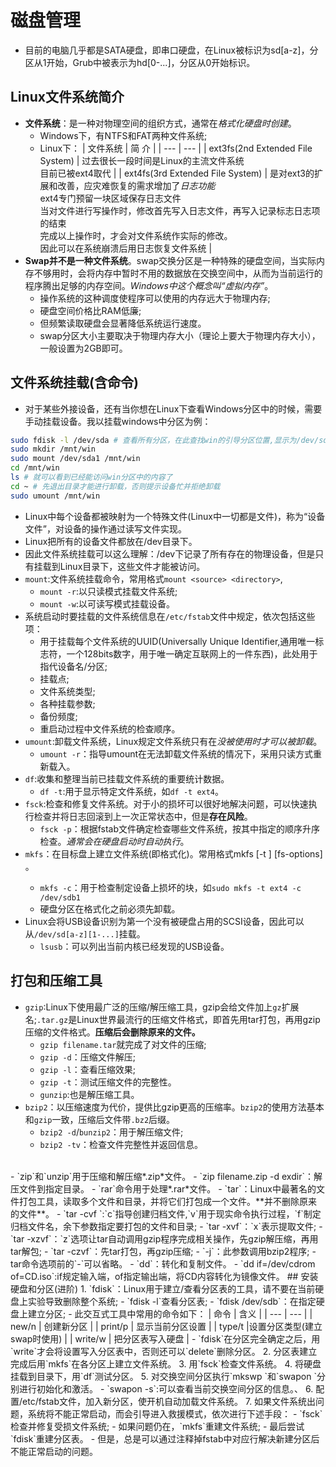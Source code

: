 # 磁盘管理
- 目前的电脑几乎都是SATA硬盘，即串口硬盘，在Linux被标识为sd[a-z]，分区从1开始，Grub中被表示为hd[0-...]，分区从0开始标识。
## Linux文件系统简介
- **文件系统**：是一种对物理空间的组织方式，通常在*格式化硬盘时创建*。
  - Windows下，有NTFS和FAT两种文件系统;
  - Linux下：
	| 文件系统 | 简 介 |
	| --- | --- |
	| ext3fs(2nd Extended File System) | 过去很长一段时间是Linux的主流文件系统<br>目前已被ext4取代 |
	| ext4fs(3rd Extended File System) | 是对ext3的扩展和改善，应灾难恢复的需求增加了*日志功能*<br>ext4专门预留一块区域保存日志文件<br>当对文件进行写操作时，修改首先写入日志文件，再写入记录标志日志项的结束<br>完成以上操作时，才会对文件系统作实际的修改。<br>因此可以在系统崩溃后用日志恢复文件系统 |
- **Swap并不是一种文件系统**。swap交换分区是一种特殊的硬盘空间，当实际内存不够用时，会将内存中暂时不用的数据放在交换空间中，从而为当前运行的程序腾出足够的内存空间。*Windows中这个概念叫“虚拟内存”*。
  - 操作系统的这种调度使程序可以使用的内存远大于物理内存;
  - 硬盘空间价格比RAM低廉;
  - 但频繁读取硬盘会显著降低系统运行速度。
  - swap分区大小主要取决于物理内存大小（理论上要大于物理内存大小），一般设置为2GB即可。
## 文件系统挂载(含命令)
- 对于某些外接设备，还有当你想在Linux下查看Windows分区中的时候，需要手动挂载设备。我以挂载windows中分区为例：
```bash
sudo fdisk -l /dev/sda # 查看所有分区，在此查找win的引导分区位置,显示为/dev/sda1
sudo mkdir /mnt/win
sudo mount /dev/sda1 /mnt/win
cd /mnt/win
ls # 就可以看到已经能访问win分区中的内容了
cd ~ # 先退出目录才能进行卸载，否则提示设备忙并拒绝卸载
sudo umount /mnt/win 
```
- Linux中每个设备都被映射为一个特殊文件(Linux中一切都是文件)，称为“设备文件”，对设备的操作通过读写文件实现。
- Linux把所有的设备文件都放在/dev目录下。
- 因此文件系统挂载可以这么理解：/dev下记录了所有存在的物理设备，但是只有挂载到Linux目录下，这些文件才能被访问。
- `mount`:文件系统挂载命令，常用格式`mount <source> <directory>`,
  - `mount -r`:以只读模式挂载文件系统;
  - `mount -w`:以可读写模式挂载设备。
- 系统启动时要挂载的文件系统信息在`/etc/fstab`文件中规定，依次包括这些项：
  - 用于挂载每个文件系统的UUID(Universally Unique Identifier,通用唯一标志符，一个128bits数字，用于唯一确定互联网上的一件东西)，此处用于指代设备名/分区;
  - 挂载点; 
  - 文件系统类型;
  - 各种挂载参数;
  - 备份频度;
  - 重启动过程中文件系统的检查顺序。
- `umount`:卸载文件系统，Linux规定文件系统只有在*没被使用时才可以被卸载*。
  - `umount -r`：指导umount在无法卸载文件系统的情况下，采用只读方式重新载入。 
- `df`:收集和整理当前已挂载文件系统的重要统计数据。
  - `df -t`:用于显示特定文件系统，如`df -t ext4`。
- `fsck`:检查和修复文件系统。对于小的损坏可以很好地解决问题，可以快速执行检查并将日志回滚到上一次正常状态中，但是**存在风险**。
  - `fsck -p`：根据fstab文件确定检查哪些文件系统，按其中指定的顺序升序检查。*通常会在硬盘启动时自动执行*。
- `mkfs`：在目标盘上建立文件系统(即格式化)。常用格式mkfs [-t <type>] [fs-options] <device>。
  - `mkfs -c`：用于检查制定设备上损坏的块，如`sudo mkfs -t ext4 -c /dev/sdb1`
  - 硬盘分区在格式化之前必须先卸载。
- Linux会将USB设备识别为第一个没有被硬盘占用的SCSI设备，因此可以从`/dev/sd[a-z][1-...]`挂载。
  - `lsusb`：可以列出当前内核已经发现的USB设备。
## 打包和压缩工具
- `gzip`:Linux下使用最广泛的压缩/解压缩工具，gzip会给文件加上`gz`扩展名;`.tar.gz`是Linux世界最流行的压缩文件格式，即首先用tar打包，再用gzip压缩的文件格式。**压缩后会删除原来的文件。**
  - `gzip filename.tar`就完成了对文件的压缩;
  - `gzip -d`：压缩文件解压;
  - `gzip -l`：查看压缩效果;
  - `gzip -t`：测试压缩文件的完整性。
  - `gunzip`:也是解压缩工具。
- `bzip2`：以压缩速度为代价，提供比gzip更高的压缩率。`bzip2`的使用方法基本和`gzip`一致，压缩后文件带`.bz2`后缀。
  - `bzip2 -d`/`bunzip2`：用于解压缩文件;
  - `bzip2 -tv`：检查文件完整性并返回信息。
<br>
- `zip`和`unzip`用于压缩和解压缩*.zip*文件。
  - `zip filename.zip -d exdir`：解压文件到指定目录。
- `rar`命令用于处理*.rar*文件。
- `tar`：Linux中最著名的文件打包工具，读取多个文件和目录，并将它们打包成一个文件。**并不删除原来的文件**。
  - `tar -cvf <target> <source>`:`c`指导创建归档文件,`v`用于现实命令执行过程，`f`制定归档文件名，余下参数指定要打包的文件和目录;
  - `tar -xvf`：`x`表示提取文件;
  - `tar -xzvf`：`z`选项让tar自动调用gzip程序完成相关操作，先gzip解压缩，再用tar解包;
  - `tar -czvf`：先tar打包，再gzip压缩;
  - `-j`：此参数调用bzip2程序;
  - tar命令选项前的`-`可以省略。
- `dd`：转化和复制文件。
  - `dd if=/dev/cdrom of=CD.iso`:if规定输入端，of指定输出端，将CD内容转化为镜像文件。
## 安装硬盘和分区(进阶)
1. `fdisk`：Linux用于建立/查看分区表的工具，请不要在当前硬盘上实验导致删除整个系统;
  - `fdisk -l`查看分区表;
  - `fdisk /dev/sdb`：在指定硬盘上建立分区;
  - 此交互式工具中常用的命令如下：
	| 命令 | 含义 |
	| --- | --- |
	| new/n | 创建新分区 |
	| print/p | 显示当前分区设置 |
	| type/t |设置分区类型(建立swap时使用) |
	| write/w | 把分区表写入硬盘 |
  - `fdisk`在分区完全确定之后，用`write`才会将设置写入分区表中，否则还可以`delete`删除分区。
2. 分区表建立完成后用`mkfs`在各分区上建立文件系统。
3. 用`fsck`检查文件系统。
4. 将硬盘挂载到目录下，用`df`测试分区。
5. 对交换空间分区执行`mkswp <par>`和`swapon <par>`分别进行初始化和激活。
  - `swapon -s`:可以查看当前交换空间分区的信息。、
6. 配置/etc/fstab文件，加入新分区，使开机自动加载文件系统。
7. 如果文件系统出问题，系统将不能正常启动，而会引导进入救援模式，依次进行下述手段：
  - `fsck`检查并修复受损文件系统;
  - 如果问题仍在，`mkfs`重建文件系统;
  - 最后尝试`fdisk`重建分区表。
  - 但是，总是可以通过注释掉fstab中对应行解决新建分区后不能正常启动的问题。
